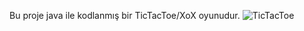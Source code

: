 Bu proje java ile kodlanmış bir TicTacToe/XoX oyunudur.
![TicTacToe](https://github.com/user-attachments/assets/80928b3e-58ea-4343-84df-bb50adf8ac8c)
